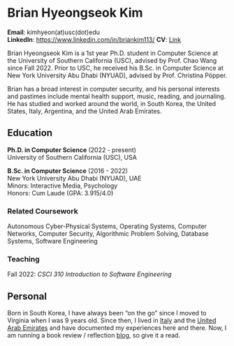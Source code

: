 # Brian Hyeongseok Kim
**Email**: kimhyeon(at)usc(dot)edu  
**LinkedIn**: https://www.linkedin.com/in/briankim113/
**CV**: [Link](https://docs.google.com/document/d/1adB2sJK9yrGO46aNro8cIxF7af4UpPfM/edit?usp=sharing&ouid=100890677524435342906&rtpof=true&sd=true)


Brian Hyeongseok Kim is a 1st year Ph.D. student in Computer Science at the University of Southern California (USC), advised by Prof. Chao Wang since Fall 2022. Prior to USC, he received his B.Sc. in Computer Science at New York University Abu Dhabi (NYUAD), advised by Prof. Christina Pöpper.

Brian has a broad interest in computer security, and his personal interests and pastimes include mental health support, music, reading, and journaling. He has studied and worked around the world, in South Korea, the United States, Italy, Argentina, and the United Arab Emirates.



## Education
**Ph.D. in Computer Science** (2022 - present)  
University of Southern California (USC), USA   

**B.Sc. in Computer Science** (2016 - 2022)  
New York University Abu Dhabi (NYUAD), UAE   
Minors: Interactive Media, Psychology  
Honors: Cum Laude (GPA: 3.915/4.0)

### Related Coursework
Autonomous Cyber-Physical Systems, Operating Systems, Computer Networks, Computer Security, Algorithmic Problem Solving, Database Systems, Software Engineering

### Teaching
Fall 2022: *CSCI 310 Introduction to Software Engineering*



## Personal
Born in South Korea, I have always been “on the go” since I moved to Virginia when I was 9 years old. Since then, I lived in [Italy](https://briankim113.wixsite.com/ciao-italia) and the [United Arab Emirates](https://briankim113.wixsite.com/nyuad) and have documented my experiences here and there. Now, I am running a book review / reflection [blog](https://brianreadsbooks.wordpress.com/), so give it a read.
